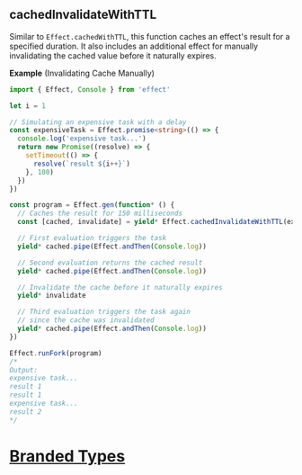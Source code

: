 ## cachedInvalidateWithTTL

Similar to `Effect.cachedWithTTL`, this function caches an effect's result for a specified duration. It also includes an additional effect for manually invalidating the cached value before it naturally expires.

**Example** (Invalidating Cache Manually)

```ts twoslash
import { Effect, Console } from 'effect'

let i = 1

// Simulating an expensive task with a delay
const expensiveTask = Effect.promise<string>(() => {
  console.log('expensive task...')
  return new Promise((resolve) => {
    setTimeout(() => {
      resolve(`result ${i++}`)
    }, 100)
  })
})

const program = Effect.gen(function* () {
  // Caches the result for 150 milliseconds
  const [cached, invalidate] = yield* Effect.cachedInvalidateWithTTL(expensiveTask, '150 millis')

  // First evaluation triggers the task
  yield* cached.pipe(Effect.andThen(Console.log))

  // Second evaluation returns the cached result
  yield* cached.pipe(Effect.andThen(Console.log))

  // Invalidate the cache before it naturally expires
  yield* invalidate

  // Third evaluation triggers the task again
  // since the cache was invalidated
  yield* cached.pipe(Effect.andThen(Console.log))
})

Effect.runFork(program)
/*
Output:
expensive task...
result 1
result 1
expensive task...
result 2
*/
```

# [Branded Types](https://effect.website/docs/code-style/branded-types/)
